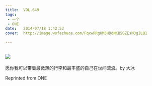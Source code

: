 ```yaml
---
title:	VOL.649
tags:
 - 一个
 - ONE
date:	2014/07/18 1:42:53
cover:	http://image.wufazhuce.com/FqxwRRgHM5HDdNKB5GZEsM3gILQ1

---
```

![](http://image.wufazhuce.com/FqxwRRgHM5HDdNKB5GZEsM3gILQ1)
---

愿你我可以带着最微薄的行李和最丰盛的自己在世间流浪。by 大冰
 
Reprinted from ONE

